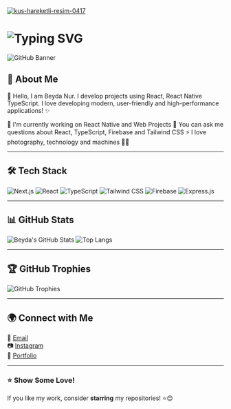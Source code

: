 <a href="https://www.hareketligifler.net/cat-kuslar-230.htm">
  <img src="https://www.hareketligifler.net/data/media/230/kus-hareketli-resim-0417.gif" border="0" alt="kus-hareketli-resim-0417" />
</a>



# <img src="https://readme-typing-svg.herokuapp.com?font=Fira+Code&weight=600&size=22&pause=1000&color=F7941E&center=true&vCenter=true&width=435&lines=Hey!+I'm+Beyda+Nur+Pinarbasi!;Welcome+to+my+GitHub!" alt="Typing SVG" />

<!-- Banner Image -->
![GitHub Banner](https://github.com/user-attachments/assets/811d5daa-d889-48ca-9ded-dc2985366ef1)

## 🚀 About Me
👋 Hello, I am Beyda Nur. I develop projects using React, React Native TypeScript. I love developing modern, user-friendly and high-performance applications! ✨

🔭 I'm currently working on React Native and Web Projects
💬 You can ask me questions about React, TypeScript, Firebase and Tailwind CSS 
⚡ I love photography, technology and machines 📸🌿

---

## 🛠️ Tech Stack  
![Next.js](https://img.shields.io/badge/Next.js-000?style=for-the-badge&logo=nextdotjs&logoColor=white)
![React](https://img.shields.io/badge/React-20232a?style=for-the-badge&logo=react&logoColor=61dafb)
![TypeScript](https://img.shields.io/badge/TypeScript-007ACC?style=for-the-badge&logo=typescript&logoColor=white)
![Tailwind CSS](https://img.shields.io/badge/Tailwind_CSS-38B2AC?style=for-the-badge&logo=tailwind-css&logoColor=white)
![Firebase](https://img.shields.io/badge/Firebase-FFCA28?style=for-the-badge&logo=firebase&logoColor=white)
![Express.js](https://img.shields.io/badge/Express.js-404D59?style=for-the-badge)

---

## 📊 GitHub Stats

![Beyda's GitHub Stats](https://github-readme-stats.vercel.app/api?username=BeydaNurPinarbasi&show_icons=true&theme=radical)
![Top Langs](https://github-readme-stats.vercel.app/api/top-langs/?username=BeydaNurPinarbasi&layout=compact&theme=radical)

---

## 🏆 GitHub Trophies

![GitHub Trophies](https://github-profile-trophy.vercel.app/?username=BeydaNurPinarbasi&theme=radical)

----
## 🌍 Connect with Me

📧 [Email](mailto:beydanur.pinarbasi@gmail.com)  
📷 [Instagram](https://www.instagram.com/cekununzamani/)  
💼 [Portfolio](https://beyda.dev)

---

### ⭐ Show Some Love!
If you like my work, consider **starring** my repositories! ⭐😊

